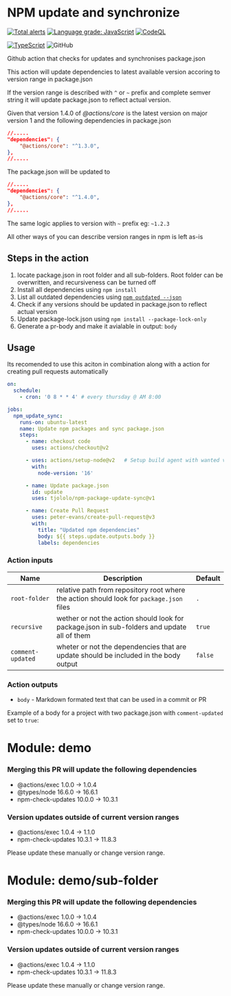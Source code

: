 # NPM update and synchronize
[![Total alerts](https://img.shields.io/lgtm/alerts/g/tjololo/npm-package-update-sync.svg?logo=lgtm&logoWidth=18)](https://lgtm.com/projects/g/tjololo/npm-package-update-sync/alerts/)
[![Language grade: JavaScript](https://img.shields.io/lgtm/grade/javascript/g/tjololo/npm-package-update-sync.svg?logo=lgtm&logoWidth=18)](https://lgtm.com/projects/g/tjololo/npm-package-update-sync/context:javascript)
[![CodeQL](https://github.com/tjololo/npm-package-update-sync/workflows/CodeQL/badge.svg)](https://github.com/tjololo/npm-package-update-sync/actions?query=workflow%3ACodeQL "Code quality workflow status")

[![TypeScript](https://badges.frapsoft.com/typescript/code/typescript.png?v=101)](https://github.com/ellerbrock/typescript-badges/)
![GitHub](https://img.shields.io/github/license/tjololo/npm-package-update-sync?style=plastic)

Github action that checks for updates and synchronises package.json

This action will update dependencies to latest available version accoring to version range in package.json

If the version range is described with ```^``` or ```~``` prefix and complete semver string it will update package.json to reflect actual version.

Given that version 1.4.0 of _@actions/core_ is the latest version on major version 1 and the following dependencies in package.json

```json
//.....
"dependencies": {
    "@actions/core": "^1.3.0",
},
//.....
```
The package.json will be updated to
```json
//.....
"dependencies": {
    "@actions/core": "^1.4.0",
},
//.....
```
The same logic applies to version with ```~``` prefix eg: ```~1.2.3```

All other ways of you can describe version ranges in npm is left as-is

## Steps in the action

1. locate package.json in root folder and all sub-folders. Root folder can be overwritten, and recursiveness can be turned off
2. Install all dependencies using ```npm install```
3. List all outdated dependencies using [```npm outdated --json```](https://docs.npmjs.com/cli/v6/commands/npm-update)
4. Check if any versions should be updated in package.json to reflect actual version
5. Update package-lock.json using ```npm install --package-lock-only```
6. Generate a pr-body and make it avialable in output: ```body```

## Usage
Its recomended to use this aciton in combination along with a action for creating pull requests automatically

```yaml
on: 
  schedule:
    - cron: '0 8 * * 4' # every thursday @ AM 8:00

jobs:
  npm_update_sync:
    runs-on: ubuntu-latest
    name: Update npm packages and sync package.json
    steps:
      - name: checkout code
        uses: actions/checkout@v2

      - uses: actions/setup-node@v2   # Setup build agent with wanted version of node see: https://github.com/actions/setup-node
        with:
          node-version: '16'          

      - name: Update package.json
        id: update
        uses: tjololo/npm-package-update-sync@v1

      - name: Create Pull Request
        uses: peter-evans/create-pull-request@v3
        with:
          title: "Updated npm dependencies"
          body: ${{ steps.update.outputs.body }}
          labels: dependencies
```
### Action inputs
| Name | Description | Default |
| ---- | ----------- | ------- |
| `root-folder` | relative path from repository root where the action should look for `package.json` files | `.` |
| `recursive` | wether or not the action should look for package.json in sub-folders and update all of them | `true` |
| `comment-updated` | wheter or not the dependencies that are update should be included in the body output | `false` |

### Action outputs
* `body` - Markdown formated text that can be used in a commit or PR

Example of a body for a project with two package.json with `comment-updated` set to `true`:

# Module: demo
### Merging this PR will update the following dependencies
- @actions/exec 1.0.0 -> 1.0.4
- @types/node 16.6.0 -> 16.6.1
- npm-check-updates 10.0.0 -> 10.3.1

### Version updates outside of current version ranges
- @actions/exec 1.0.4 -> 1.1.0
- npm-check-updates 10.3.1 -> 11.8.3

Please update these manually or change version range.
# Module: demo/sub\-folder 
### Merging this PR will update the following dependencies
- @actions/exec 1.0.0 -> 1.0.4
- @types/node 16.6.0 -> 16.6.1
- npm-check-updates 10.0.0 -> 10.3.1

### Version updates outside of current version ranges
- @actions/exec 1.0.4 -> 1.1.0
- npm-check-updates 10.3.1 -> 11.8.3

Please update these manually or change version range.